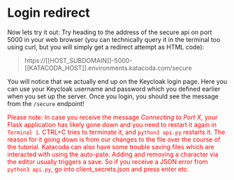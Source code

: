# Login redirect

Now lets try it out: Try heading to the address of the secure api on port 5000 in your web browser (you can technically query it in the terminal too using curl, but you will simply get a redirect attempt as HTML code):
> https://[[HOST_SUBDOMAIN]]-5000-[[KATACODA_HOST]].environments.katacoda.com/secure


You will notice that we actually end up on the Keycloak login page. Here you can use your Keycloak username and password which you defined earlier when you set up the server. Once you login, you should see the message from the `/secure` endpoint!

<span style="color:red">Please note: In case you receive the message *Connecting to Port X*, your Flask application has likely gone down and you need to restart it again in `Terminal 1`. CTRL+C tries to terminate it, and `python3 api.py` restarts it. The reason for it going down is from our changes to the file over the course of the tutorial. Katacoda can also have some trouble saving files which are interacted with using the auto-pate. Adding and removing a character via the editor usually triggers a save. So if you receive a JSON error from `python3 api.py`, go into client_secrets.json and press enter etc.</span>

